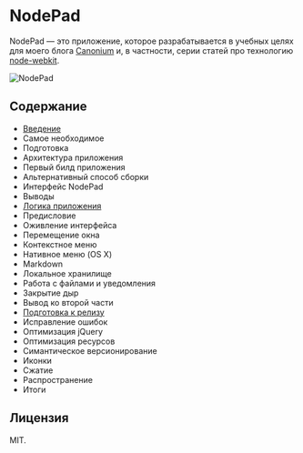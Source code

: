 NodePad
===================

NodePad — это приложение, которое разрабатывается в учебных целях для моего блога [Canonium](http://www.canonium.com/) и, в частности, серии статей про технологию [node-webkit](https://github.com/rogerwang/node-webkit).

![NodePad](https://cloud.githubusercontent.com/assets/7034281/5149540/de602000-71da-11e4-9755-c3b9b8da8199.png)

Содержание
-------------------

 * [Введение](http://canonium.com/articles/tutorial-nodejs-desktop-app-introduction)
  * Самое необходимое
  * Подготовка
  * Архитектура приложения
  * Первый билд приложения
  * Альтернативный способ сборки
  * Интерфейс NodePad
  * Выводы
 * [Логика приложения](http://canonium.com/articles/tutorial-nodejs-desktop-app-logic)
  * Предисловие
  * Оживление интерфейса
  * Перемещение окна
  * Контекстное меню
  * Нативное меню (OS X)
  * Markdown
  * Локальное хранилище
  * Работа с файлами и уведомления
  * Закрытие дыр
  * Вывод ко второй части
 * [Подготовка к релизу](http://canonium.com/articles/tutorial-nodejs-desktop-app-release)
  * Исправление ошибок
  * Оптимизация jQuery
  * Оптимизация ресурсов
  * Симантическое версионирование
  * Иконки
  * Сжатие
  * Распространение
  * Итоги

Лицензия
-------------------
MIT.
